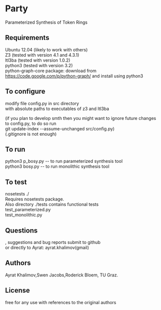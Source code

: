Party
=====

Parameterized Synthesis of Token Rings

## Requirements ##
Ubuntu 12.04 (likely to work with others)            
Z3 (tested with version 4.1 and 4.3.1)      
ltl3ba (tested with version 1.0.2)       
python3 (tested with version 3.2)       
python-graph-core package: 
  download from 
  https://code.google.com/p/python-graph/ 
  and install using python3

## To configure ##
modify file config.py in src directory     
with absolute paths to executables of z3 and ltl3ba       

(if you plan to develop smth then you might want 
to ignore future changes to config.py, to do so run            
git update-index --assume-unchanged src/config.py)          
(.gitignore is not enough)           

## To run ##
python3 p_bosy.py -- to run parameterized synthesis tool         
python3 bosy.py -- to run monolithic synthesis tool         

## To test ##
nosetests ./        
Requires nosetests package.      
Also directory ./tests contains functional tests          
test_parameterized.py       
test_monolithic.py       

## Questions ##
, suggestions and bug reports submit to github      
or directly to Ayrat: ayrat.khalimov(gmail)

## Authors ##
Ayrat Khalimov,Swen Jacobs,Roderick Bloem, TU Graz.

## License ## 
free for any use with references to the original authors
